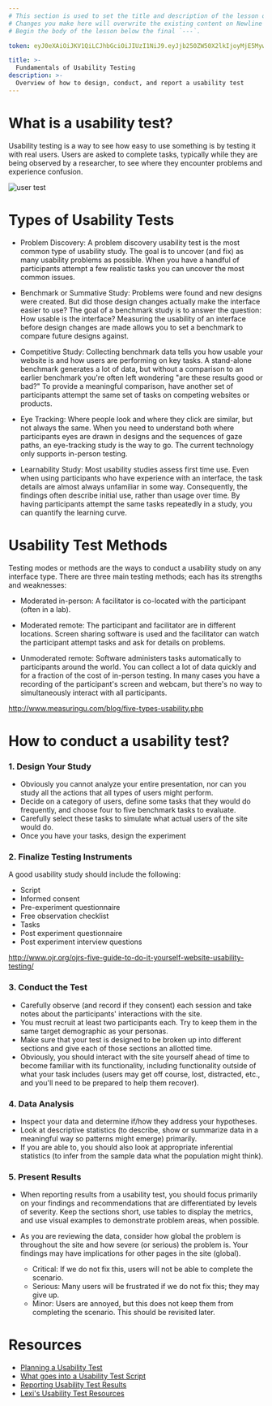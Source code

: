 ```yaml
---
# This section is used to set the title and description of the lesson on Newline. Do not edit `token`.
# Changes you make here will overwrite the existing content on Newline when synced via Github.
# Begin the body of the lesson below the final `---`.

token: eyJ0eXAiOiJKV1QiLCJhbGciOiJIUzI1NiJ9.eyJjb250ZW50X2lkIjoyMjE5MywiY29udGVudF90eXBlIjoiTGVzc29uIn0.PgoY1Amah-hfZulM1ZhitbT52qfH2MhC2EyflV_OPmk

title: >-
  Fundamentals of Usability Testing
description: >-
  Overview of how to design, conduct, and report a usability test
---
```

# What is a usability test? 
Usability testing is a way to see how easy to use something is by testing it with real users. Users are asked to complete tasks, typically while they are being observed by a researcher, to see where they encounter problems and experience confusion.

![user test](http://image.slidesharecdn.com/leanusertestingintroga-130913123202-phpapp02/95/lean-user-testing-intro-16-638.jpg?cb=1379075746)

# Types of Usability Tests
- Problem Discovery: A problem discovery usability test is the most common type of usability study. The goal is to uncover (and fix) as many usability problems as possible. When you have a handful of participants attempt a few realistic tasks you can uncover the most common issues. 

- Benchmark or Summative Study: Problems were found and new designs were created. But did those design changes actually make the interface easier to use? The goal of a benchmark study is to answer the question: How usable is the interface? Measuring the usability of an interface before design changes are made allows you to set a benchmark to compare future designs against. 

- Competitive Study: Collecting benchmark data tells you how usable your website is and how users are performing on key tasks. A stand-alone benchmark generates a lot of data, but without a comparison to an earlier benchmark you're often left wondering "are these results good or bad?" To provide a meaningful comparison, have another set of participants attempt the same set of tasks on competing websites or products. 

- Eye Tracking: Where people look and where they click are similar, but not always the same. When you need to understand both where participants eyes are drawn in designs and the sequences of gaze paths, an eye-tracking study is the way to go. The current technology only supports in-person testing. 

- Learnability Study: Most usability studies assess first time use. Even when using participants who have experience with an interface, the task details are almost always unfamiliar in some way. Consequently, the findings often describe initial use, rather than usage over time. By having participants attempt the same tasks repeatedly in a study, you can quantify the learning curve.

# Usability Test Methods
Testing modes or methods are the ways to conduct a usability study on any interface type. There are three main testing methods; each has its strengths and weaknesses:

- Moderated in-person: A facilitator is co-located with the participant (often in a lab).

- Moderated remote: The participant and facilitator are in different locations. Screen sharing software is used and the facilitator can watch the participant attempt tasks and ask for details on problems.

- Unmoderated remote: Software administers tasks automatically to participants around the world. You can collect a lot of data quickly and for a fraction of the cost of in-person testing. In many cases you have a recording of the participant's screen and webcam, but there's no way to simultaneously interact with all participants.

http://www.measuringu.com/blog/five-types-usability.php

# How to conduct a usability test? 
### 1. Design Your Study
- Obviously you cannot analyze your entire presentation, nor can you study all the actions that all types of users might perform.
- Decide on a category of users, define some tasks that they would do frequently, and choose four to five benchmark tasks to evaluate.
- Carefully select these tasks to simulate what actual users of the site would do.
- Once you have your tasks, design the experiment

### 2. Finalize Testing Instruments 
A good usability study should include the following: 
- Script
- Informed consent
- Pre-experiment questionnaire
- Free observation checklist
- Tasks
- Post experiment questionnaire
- Post experiment interview questions

http://www.ojr.org/ojrs-five-guide-to-do-it-yourself-website-usability-testing/

### 3. Conduct the Test
- Carefully observe (and record if they consent) each session and take notes about the participants' interactions with the site. 
- You must recruit at least two  participants each. Try to keep them in the same target demographic as your personas. 
- Make sure that your test is designed to be broken up into different sections and give each of those sections an allotted time. 
- Obviously, you should interact with the site yourself ahead of time to become familiar with its functionality, including functionality outside of what your task includes (users may get off course, lost, distracted, etc., and you'll need to be prepared to help them recover). 

### 4. Data Analysis
- Inspect your data and determine if/how they address your hypotheses.
- Look at descriptive statistics (to describe, show or summarize data in a meaningful way so patterns might emerge) primarily.
- If you are able to, you should also look at appropriate inferential statistics (to infer from the sample data what the population might think). 

### 5. Present Results
- When reporting results from a usability test, you should focus primarily on your findings and recommendations that are differentiated by levels of severity. Keep the sections short, use tables to display the metrics, and use visual examples to demonstrate problem areas, when possible. 

- As you are reviewing the data, consider how global the problem is throughout the site and how severe (or serious) the problem is.  Your findings may have implications for other pages in the site (global). 

   * Critical:  If we do not fix this, users will not be able to complete the scenario.
   * Serious:  Many users will be frustrated if we do not fix this; they may give up.
   * Minor:  Users are annoyed, but this does not keep them from completing the scenario. This should be revisited later.


# Resources
- [Planning a Usability Test](https://www.usability.gov/how-to-and-tools/methods/planning-usability-testing.html)
- [What goes into a Usability Test Script](https://boagworld.com/usability/what-goes-into-a-user-testing-script/)
- [Reporting Usability Test Results](https://www.usability.gov/how-to-and-tools/methods/reporting-usability-test-results.html) 
- [Lexi's Usability Test Resources](https://www.dropbox.com/sh/cmqhv0m9f3bz4hj/AACNMJYC80p9i2mcdaR23sNda?dl=0)


